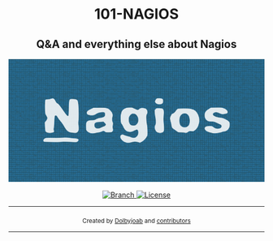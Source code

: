 <h1 align="center"> 101-NAGIOS </h1>
<h2 align="center"> Q&A and everything else about Nagios </h2>
<p align="center">
    <img src="https://github.com/dolbyjoab/101-NAGIOS/blob/master/docs/img/NagiosLogo.png"
        alt="Master">
</p>

<p align="center">
  <a href="https://github.com/dolbyjoab/101-nagios/tree/master">
    <img src="https://img.shields.io/badge/Branch-master-green.svg?longCache=true"
        alt="Branch">
  </a>
  <a href="http://www.gnu.org/licenses/">
    <img src="https://img.shields.io/badge/License-GNU-blue.svg?longCache=true"
        alt="License">
  </a>
</p>

***
<p align="center">
  <sub>Created by
  <a href="dolbyjoab.github.io">Dolbyjoab</a> and
  <a href="https://github.com/dolbyjoab/101-nagios/graphs/contributors">
    contributors
  </a>
</p>
  
***
